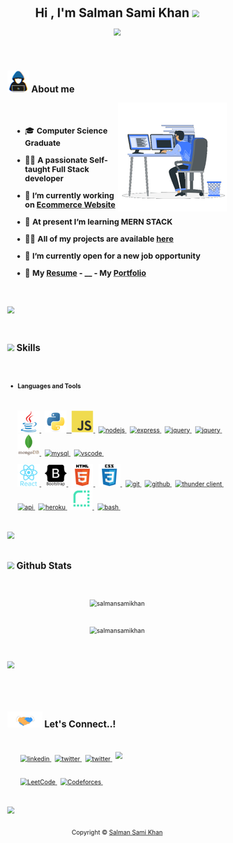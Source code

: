 
<h1 align="center"><b>Hi , I'm Salman Sami Khan </b><img src="https://media.giphy.com/media/hvRJCLFzcasrR4ia7z/giphy.gif" width="35"></h1>

<p align="center">
  <a href="https://github.com/DenverCoder1/readme-typing-svg"><img src="https://readme-typing-svg.herokuapp.com?font=Time+New+Roman&color=cyan&size=25&center=true&vCenter=true&width=600&height=100&lines=Computer+Science+Graduate;Full-Stack+Development+Enthusiast;Love+to+Work+With+MERN+Stack;Active+Learner;Love+to+learn+new+stuffs..<3"></a>
</p>

<br>
<br>

## <img src = "https://raw.githubusercontent.com/SalmanSamiKhan/SalmanSamiKhan/main/about_me.gif" width = 50px> **About me**

<!-- <picture> <img align="right" src="https://raw.githubusercontent.com/SalmanSamiKhan/SalmanSamiKhan/main/Right_Side.gif" width = 250px></picture> -->
<img align="right" src="https://raw.githubusercontent.com/SalmanSamiKhan/SalmanSamiKhan/main/Right_Side.gif" width = 250px>

<br>
<br>
<div class="bio" style="font-size:large; margin-left:10px">

- 🎓 **Computer Science Graduate**

- 👨‍💻 **A passionate Self-taught Full Stack developer**

- 🔭 **I’m currently working on [Ecommerce Website](https://github.com/SalmanSamiKhan/amazonia)**

- 🌱 **At present I’m learning MERN STACK**

- 👨‍💻 **All of my projects are available [here](https://github.com/SalmanSamiKhan?tab=repositories)**

- 💼 **I’m currently open for a new job opportunity**
	
- 💼 **My [Resume](https://drive.google.com/file/d/1bCmjifzTbCKghSyPsvcPjaQPm1s0iG9r/view?usp=sharing)  - __ -  My [Portfolio](https://portfolio-website-z5wu.onrender.com)**
</div>
<br><br>

<img src="https://user-images.githubusercontent.com/73097560/115834477-dbab4500-a447-11eb-908a-139a6edaec5c.gif"><br><br><br>

## <img src="https://media2.giphy.com/media/QssGEmpkyEOhBCb7e1/giphy.gif?cid=ecf05e47a0n3gi1bfqntqmob8g9aid1oyj2wr3ds3mg700bl&rid=giphy.gif" width ="25"><b> Skills</b>
<br><br>

- **Languages and Tools**  
    <br>
    <br>
    <div align="left"> 
    <a href="https://www.java.com" target="_blank" rel="noreferrer"> <img src="https://raw.githubusercontent.com/devicons/devicon/master/icons/java/java-original.svg" alt="java" width="50" height="50"/> </a> &nbsp;
    <a href="https://www.python.org" target="_blank" rel="noreferrer"> <img src="https://raw.githubusercontent.com/devicons/devicon/master/icons/python/python-original.svg" alt="python" width="50" height="50"/> &nbsp;  <a href="https://developer.mozilla.org/en-US/docs/Web/JavaScript" target="_blank" rel="noreferrer"> <img src="https://raw.githubusercontent.com/devicons/devicon/master/icons/javascript/javascript-original.svg" alt="javascript" width="50" height="50"/> </a>&nbsp; <a href="https://nodejs.org" target="_blank" rel="noreferrer"> <img src="https://www.vectorlogo.zone/logos/nodejs/nodejs-ar21.svg" alt="nodejs" width="90" height="60"/> </a>&nbsp;
     <a href="https://expressjs.com" target="_blank" rel="noreferrer"> <img src="https://www.vectorlogo.zone/logos/expressjs/expressjs-ar21.svg" alt="express" width="90" height="50"/> </a>&nbsp;
     <a href="https://jquery.com" target="_blank" rel="noreferrer"> <img src="https://www.vectorlogo.zone/logos/jquery/jquery-icon.svg" alt="jquery" width="50" height="50"/> </a>&nbsp;
     <a href="https://jquery.com" target="_blank" rel="noreferrer"> <img src="https://upload.wikimedia.org/wikipedia/commons/thumb/d/db/Npm-logo.svg/2560px-Npm-logo.svg.png" alt="jquery" width="50" height=40"/> </a>&nbsp; <a href="https://www.mongodb.com/" target="_blank" rel="noreferrer"> <img src="https://raw.githubusercontent.com/devicons/devicon/master/icons/mongodb/mongodb-original-wordmark.svg" alt="mongodb" width="50" height="50"/> </a>&nbsp;
     <a href="https://www.mysql.com/" target="_blank" rel="noreferrer"> <img src="https://images.velog.io/images/vsnm25/post/0692367a-3209-4460-bd84-28f33f6231f4/restAPI.png" alt="mysql" width="50" height="50"/> </a>&nbsp; <a href="https://code.visualstudio.com/" target="_blank" rel="noreferrer"> <img src="https://www.vectorlogo.zone/logos/visualstudio_code/visualstudio_code-icon.svg" alt="vscode" width="50" height="50"/> </a>&nbsp;
    </a>  
    <br><br>
    <a href="https://reactjs.org/" target="_blank" rel="noreferrer"> <img src="https://raw.githubusercontent.com/devicons/devicon/master/icons/react/react-original-wordmark.svg" alt="react" width="50" height="50"/> </a>&nbsp;
    <a href="https://getbootstrap.com" target="_blank" rel="noreferrer"> <img src="https://raw.githubusercontent.com/devicons/devicon/master/icons/bootstrap/bootstrap-plain-wordmark.svg" alt="bootstrap" width="50" height="50"/> </a>&nbsp;
    <a href="https://www.w3.org/html/" target="_blank" rel="noreferrer"> <img src="https://raw.githubusercontent.com/devicons/devicon/master/icons/html5/html5-original-wordmark.svg" alt="html5" width="50" height="50"/> </a>&nbsp;
     <a href="https://www.w3schools.com/css/" target="_blank" rel="noreferrer"> <img src="https://raw.githubusercontent.com/devicons/devicon/master/icons/css3/css3-original-wordmark.svg" alt="css3" width="50" height="50"/> </a>&nbsp;
     <a href="https://git-scm.com/" target="_blank" rel="noreferrer"> <img src="https://www.vectorlogo.zone/logos/git-scm/git-scm-icon.svg" alt="git" width="50" height="50"/> </a>&nbsp;
     <a href="https://github.com/" target="_blank" rel="noreferrer"> <img src="https://www.vectorlogo.zone/logos/github/github-icon.svg" alt="github" width="50" height="50"/> </a>&nbsp;
     <a href="https://www.thunderclient.com/" target="_blank" rel="noreferrer"> <img src="https://embed.zenn.studio/api/optimize-og-image/2cd8390e99ba79316603/https%3A%2F%2Frangav.gallerycdn.vsassets.io%2Fextensions%2Frangav%2Fvscode-thunder-client%2F2.3.4%2F1674376565496%2FMicrosoft.VisualStudio.Services.Icons.Default" alt="thunder client" width="50" height="50"/> </a>&nbsp;
     <a href="https://en.wikipedia.org/wiki/API" target="_blank" rel="noreferrer"> <img src="https://www.svgrepo.com/show/261808/api.svg" alt="api" width="50" height="50"/> </a>&nbsp;     
     <a href="https://heroku.com/" target="_blank" rel="noreferrer"> <img src="https://www.vectorlogo.zone/logos/heroku/heroku-icon.svg" alt="heroku" width="50" height="50"/> </a>&nbsp; <a href="https://render.com/" target="_blank" rel="noreferrer"> <img src="https://raw.githubusercontent.com/SalmanSamiKhan/SalmanSamiKhan/main/render.png" alt="render" width="50" height="50"/> </a>&nbsp; 
     <a href="https://www.gnu.org/software/bash/" target="_blank" rel="noreferrer"> <img src="https://upload.wikimedia.org/wikipedia/commons/4/4b/Bash_Logo_Colored.svg" alt="bash" width="50" height="50"/> </a>&nbsp;
     
    </div>

<br>  
<br>   

<img src="https://user-images.githubusercontent.com/73097560/115834477-dbab4500-a447-11eb-908a-139a6edaec5c.gif">
<br>
<br>

## <img src="https://media.giphy.com/media/iY8CRBdQXODJSCERIr/giphy.gif" width="35"><b> Github Stats </b>
<br>

<div align="center">
	
<br>
	
<p><img src="https://github-readme-stats-sigma-five.vercel.app/api/top-langs?username=salmansamikhan&show_icons=true&locale=en&layout=compact&title_color=7A7ADB&icon_color=2234AE&text_color=D3D3D3&bg_color=0,000000,130F50" alt="salmansamikhan" /></p>

<br>

<p><img  src="https://github-readme-stats-sigma-five.vercel.app/api?username=salmansamikhan&show_icons=true&locale=en&title_color=7A7ADB&icon_color=2234AE&text_color=D3D3D3&bg_color=0,000000,130F50" alt="salmansamikhan" /></p>


</div>

<br>
<br>


<img src="https://user-images.githubusercontent.com/73097560/115834477-dbab4500-a447-11eb-908a-139a6edaec5c.gif"><br><br>

<br>
<br>

## <img src="https://github.com/0xAbdulKhalid/0xAbdulKhalid/raw/main/assets/mdImages/handshake.gif" width ="80"><b> Let's Connect..!</b>
<br>
<br>

<div align='left' >
<div class="social" style="margin-left:30px">
    <a href="https://facebook.com/salmansamikhan" target="_blank">
    <img src="https://img.shields.io/badge/Facebook-%231877F2.svg?style=for-the-badge&logo=Facebook&logoColor=white" alt=linkedin style="margin-bottom: 5px;"/>
    </a> &nbsp; <a href="https://twitter.com/SalmanSamiiKhan" target="_blank">
    <img src="https://img.shields.io/badge/Twitter-%231DA1F2.svg?style=for-the-badge&logo=Twitter&logoColor=white" alt=twitter style="margin-bottom: 5px;"/>
    </a> &nbsp; <a href="https://www.linkedin.com/in/salman-sami-khan-69855a1a0/" target="_blank">
    <img src="https://img.shields.io/badge/linkedin-%230077B5.svg?style=for-the-badge&logo=linkedin&logoColor=white" alt=twitter style="margin-bottom: 5px;"/>
    </a> &nbsp; <a href="mailto:salmansamiikhan@gmail.com" target="_blank">
    <img src="https://img.shields.io/badge/Gmail-D14836?style=for-the-badge&logo=gmail&logoColor=white" t=mail style="margin-bottom: 5px;" />
    </a> <br> <br>
    
<a href="https://leetcode.com/Salman_/"> ![LeetCode](https://img.shields.io/badge/LeetCode-000000?style=for-the-badge&logo=LeetCode&logoColor=#d16c06) </a> &nbsp;  <a href="https://codeforces.com/profile/Salman__">![Codeforces](https://img.shields.io/badge/Codeforces-445f9d?style=for-the-badge&logo=Codeforces&logoColor=white) </a> &nbsp;</div>

</div>

<br>
<br>
<img src="https://user-images.githubusercontent.com/73097560/115834477-dbab4500-a447-11eb-908a-139a6edaec5c.gif">
<br>
<br>

<div align="center">

Copyright © [Salman Sami Khan](https://github.com/salmansamikhan)

</div>
